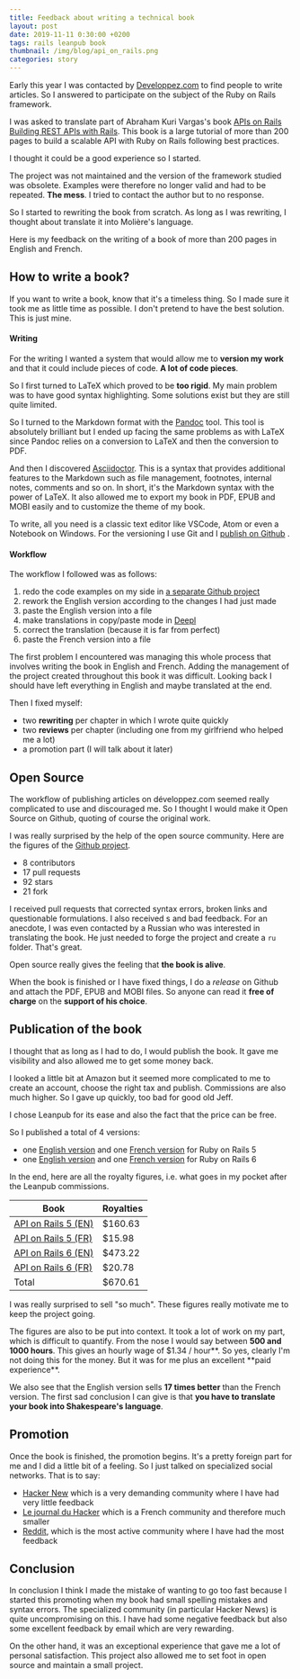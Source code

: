 ```yaml
---
title: Feedback about writing a technical book
layout: post
date: 2019-11-11 0:30:00 +0200
tags: rails leanpub book
thumbnail: /img/blog/api_on_rails.png
categories: story
---
```


Early this year I was contacted by [Developpez.com](https://www.developpez.com/) to find people to write articles. So I answered to participate on the subject of the Ruby on Rails framework.

I was asked to translate part of Abraham Kuri Vargas's book [APIs on Rails Building REST APIs with Rails](http://apionrails.icalialabs.com/). This book is a large tutorial of more than 200 pages to build a scalable API with Ruby on Rails following best practices.

I thought it could be a good experience so I started.

The project was not maintained and the version of the framework studied was obsolete. Examples were therefore no longer valid and had to be repeated. **The mess**. I tried to contact the author but to no response.

So I started to rewriting the book from scratch. As long as I was rewriting, I thought about translate it into Molière's language.

Here is my feedback on the writing of a book of more than 200 pages in English and French.

## How to write a book?

If you want to write a book, know that it's a timeless thing. So I made sure it took me as little time as possible. I don't pretend to have the best solution. This is just mine.

#### Writing

For the writing I wanted a system that would allow me to **version my work** and that it could include pieces of code. **A lot of code pieces**.

So I first turned to LaTeX which proved to be **too rigid**. My main problem was to have good syntax highlighting. Some solutions exist but they are still quite limited.

So I turned to the Markdown format with the [Pandoc](http://pandoc.org/) tool. This tool is absolutely brilliant but I ended up facing the same problems as with LaTeX since Pandoc relies on a conversion to LaTeX and then the conversion to PDF.

And then I discovered [Asciidoctor](https://asciidoctor.org). This is a syntax that provides additional features to the Markdown such as file management, footnotes, internal notes, comments and so on. In short, it's the Markdown syntax with the power of LaTeX. It also allowed me to export my book in PDF, EPUB and MOBI easily and to customize the theme of my book.

To write, all you need is a classic text editor like VSCode, Atom or even a Notebook on Windows. For the versioning I use Git and I [publish on Github][repo] .

#### Workflow

The workflow I followed was as follows:

1. redo the code examples on my side in [a separate Github project](https://github.com/madeindjs/market_place_api_6)
2. rework the English version according to the changes I had just made
3. paste the English version into a file
4. make translations in copy/paste mode in [Deepl](https://deepl.com)
5. correct the translation (because it is far from perfect)
6. paste the French version into a file

The first problem I encountered was managing this whole process that involves writing the book in English and French. Adding the management of the project created throughout this book it was difficult. Looking back I should have left everything in English and maybe translated at the end.

Then I fixed myself:

- two **rewriting** per chapter in which I wrote quite quickly
- two **reviews** per chapter (including one from my girlfriend who helped me a lot)
- a promotion part (I will talk about it later)

## Open Source

The workflow of publishing articles on développez.com seemed really complicated to use and discouraged me. So I thought I would make it Open Source on Github, quoting of course the original work.

I was really surprised by the help of the open source community. Here are the figures of the [Github project][repo].

- 8 contributors
- 17 pull requests
- 92 stars
- 21 fork

I received pull requests that corrected syntax errors, broken links and questionable formulations. I also received s and bad feedback. For an anecdote, I was even contacted by a Russian who was interested in translating the book. He just needed to forge the project and create a `ru` folder. That's great.

Open source really gives the feeling that **the book is alive**.

When the book is finished or I have fixed things, I do a _release_ on Github and attach the PDF, EPUB and MOBI files. So anyone can read it **free of charge** on the **support of his choice**.

## Publication of the book

I thought that as long as I had to do, I would publish the book. It gave me visibility and also allowed me to get some money back.

I looked a little bit at Amazon but it seemed more complicated to me to create an account, choose the right tax and publish. Commissions are also much higher. So I gave up quickly, too bad for good old Jeff.

I chose Leanpub for its ease and also the fact that the price can be free.

So I published a total of 4 versions:

- one [English version](https://leanpub.com/apionrails5) and one [French version](https://leanpub.com/apionrails5-fr) for Ruby on Rails 5
- one [English version](https://leanpub.com/apionrails6) and one [French version](https://leanpub.com/apionrails6-fr) for Ruby on Rails 6

In the end, here are all the royalty figures, i.e. what goes in my pocket after the Leanpub commissions.

| Book                                                      | Royalties |
| --------------------------------------------------------- | --------- |
| [API on Rails 5 (EN)](https://leanpub.com/apionrails5)    | \$160.63  |
| [API on Rails 5 (FR)](https://leanpub.com/apionrails5-fr) | \$15.98   |
| [API on Rails 6 (EN)](https://leanpub.com/apionrails6)    | \$473.22  |
| [API on Rails 6 (FR)](https://leanpub.com/apionrails6-fr) | \$20.78   |
| Total                                                     | \$670.61  |

I was really surprised to sell "so much". These figures really motivate me to keep the project going.

The figures are also to be put into context. It took a lot of work on my part, which is difficult to quantify. From the nose I would say between **500 and 1000 hours**. This gives an hourly wage of \$1.34 / hour**. So yes, clearly I'm not doing this for the money. But it was for me plus an excellent **paid experience\*\*.

We also see that the English version sells **17 times better** than the French version. The first sad conclusion I can give is that **you have to translate your book into Shakespeare's language**.

## Promotion

Once the book is finished, the promotion begins. It's a pretty foreign part for me and I did a little bit of a feeling. So I just talked on specialized social networks. That is to say:

- [Hacker New](https://news.ycombinator.com/item?id=20736819) which is a very demanding community where I have had very little feedback
- [Le journal du Hacker](https://www.journalduhacker.net/s/3b7gms/api_on_rails_6) which is a French community and therefore much smaller
- [Reddit](https://www.reddit.com/r/rails/comments/csfjjf/api_on_rails_6/), which is the most active community where I have had the most feedback

## Conclusion

In conclusion I think I made the mistake of wanting to go too fast because I started this promoting when my book had small spelling mistakes and syntax errors. The specialized community (in particular Hacker News) is quite uncompromising on this. I have had some negative feedback but also some excellent feedback by email which are very rewarding.

On the other hand, it was an exceptional experience that gave me a lot of personal satisfaction. This project also allowed me to set foot in open source and maintain a small project.

[asciidoctor]: https://asciidoctor.org
[repo]: https://github.com/madeindjs/api_on_rails

